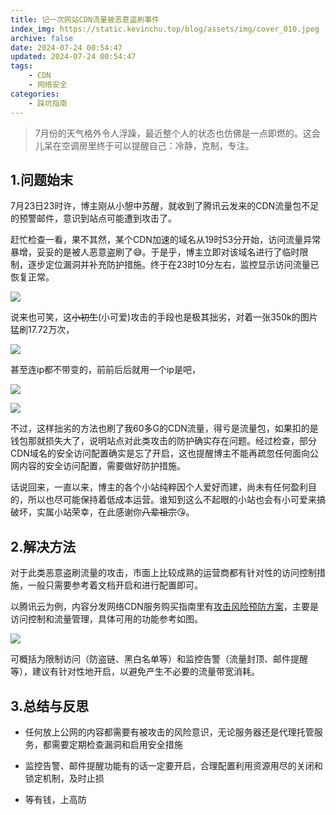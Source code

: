```yaml
---
title: 记一次网站CDN流量被恶意盗刷事件
index_img: https://static.kevinchu.top/blog/assets/img/cover_010.jpeg
archive: false
date: 2024-07-24 00:54:47
updated: 2024-07-24 00:54:47
tags:
    - CDN
    - 网络安全
categories:
    - 踩坑指南
---
```


>7月份的天气格外令人浮躁，最近整个人的状态也仿佛是一点即燃的。这会儿呆在空调房里终于可以提醒自己：冷静，克制，专注。


## 1.问题始末

7月23日23时许，博主刚从小憩中苏醒，就收到了腾讯云发来的CDN流量包不足的预警邮件，意识到站点可能遭到攻击了。

赶忙检查一看，果不其然，某个CDN加速的域名从19时53分开始，访问流量异常暴增，妥妥的是被人恶意盗刷了😅。于是乎，博主立即对该域名进行了临时限制，逐步定位漏洞并补充防护措施。终于在23时10分左右，监控显示访问流量已恢复正常。

![](https://static.kevinchu.top/blog/public/20240724005450.png)


说来也可笑，这~~小初生~~(小可爱)攻击的手段也是极其拙劣，对着一张350k的图片猛刷17.72万次，

![](https://static.kevinchu.top/blog/public/20240724014208.png)


甚至连ip都不带变的，前前后后就用一个ip是吧，


![](https://static.kevinchu.top/blog/public/20240724015218.png)


![](https://static.kevinchu.top/blog/public/20240724020029.png)



不过，这样拙劣的方法也刷了我60多G的CDN流量，得亏是流量包，如果扣的是钱包那就损失大了，说明站点对此类攻击的防护确实存在问题。经过检查，部分CDN域名的安全访问配置确实是忘了开启，这也提醒博主不能再疏忽任何面向公网内容的安全访问配置，需要做好防护措施。



话说回来，一直以来，博主的各个小站纯粹因个人爱好而建，尚未有任何盈利目的，所以也尽可能保持着低成本运营。谁知到这么不起眼的小站也会有小可爱来搞破坏，实属小站荣幸，在此感谢你~~八辈祖宗~~😘。




## 2.解决方法

对于此类恶意盗刷流量的攻击，市面上比较成熟的运营商都有针对性的访问控制措施，一般只需要参考着文档开启和进行配置即可。

以腾讯云为例，内容分发网络CDN服务购买指南里有[攻击风险预防方案](https://cloud.tencent.com/document/product/228/51813)，主要是访问控制和流量管理，具体可用的功能参考如图。

![](https://static.kevinchu.top/blog/public/20240724033336.png)

可概括为限制访问（防盗链、黑白名单等）和监控告警（流量封顶、邮件提醒等），建议有针对性地开启，以避免产生不必要的流量带宽消耗。



## 3.总结与反思

- 任何放上公网的内容都需要有被攻击的风险意识，无论服务器还是代理托管服务，都需要定期检查漏洞和启用安全措施

- 监控告警、邮件提醒功能有的话一定要开启，合理配置利用资源用尽的关闭和锁定机制，及时止损

- 等有钱，上高防